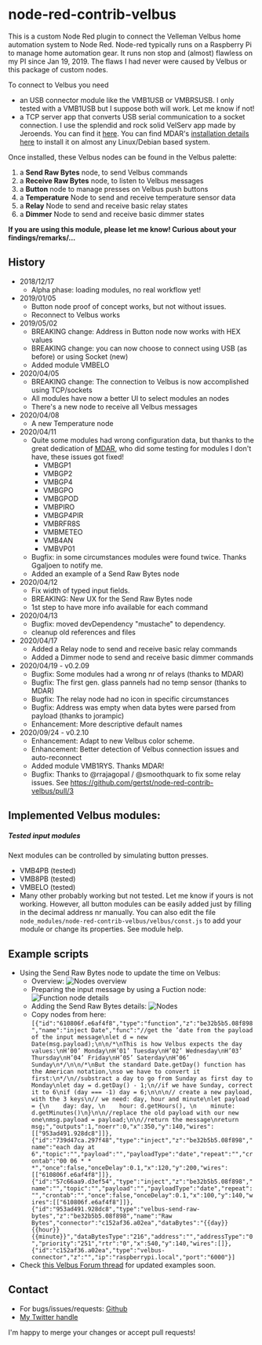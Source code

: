 # node-red-contrib-velbus

This is a custom Node Red plugin to connect the Velleman 
Velbus home automation system to Node Red. Node-red typically runs on a Raspberry Pi to manage home automation gear.
It runs non stop and (almost) flawless on my PI since Jan 19, 2019.
The flaws I had never were caused by Velbus or this package of custom nodes.

To connect to Velbus you need 
- an USB connector module like the VMB1USB or VMBRSUSB. I only tested with a VMB1USB but I suppose both will work. Let me know if not! 
- a TCP server app that converts USB serial communication to a socket connection. 
I use the splendid and rock solid VelServ app made by Jeroends. You can find it [here](https://github.com/jeroends/velserv).
You can find MDAR's [installation details here](https://forum.velbus.eu/t/how-to-install-and-run-velserv-a-velbus-tcp-gateway/15422) 
to install it on almost any Linux/Debian based system.


Once installed, these Velbus nodes can be found in the Velbus palette:
 1. a **Send Raw Bytes** node, to send Velbus commands
 2. a **Receive Raw Bytes** node, to listen to Velbus messages
 3. a **Button** node to manage presses on Velbus push buttons
 4. a **Temperature** Node to send and receive temperature sensor data
 5. a **Relay** Node to send and receive basic relay states
 6. a **Dimmer** Node to send and receive basic dimmer states

__If you are using this module, please let me know! Curious about your findings/remarks/...__

## History

- 2018/12/17 
	- Alpha phase: loading modules, no real workflow yet!
- 2019/01/05 
	- Button node proof of concept works, but not without issues.
	- Reconnect to Velbus works
- 2019/05/02
	- BREAKING change: Address in Button node now works with HEX values
	- BREAKING change: you can now choose to connect using USB (as before) or using Socket (new)
	- Added module VMBELO	
- 2020/04/05
	- BREAKING change: The connection to Velbus is now accomplished using TCP/sockets
	- All modules have now a better UI to select modules an nodes
	- There's a new node to receive all Velbus messages
- 2020/04/08
	- A new Temperature node	
- 2020/04/11
	- Quite some modules had wrong configuration data, but thanks to the great dedication of [MDAR](https://forum.velbus.eu/u/mdar/summary), 
	  who did some testing for modules I don't have, these issues got fixed!
	  - VMBGP1
      - VMBGP2
      - VMBGP4
      - VMBGPO
      - VMBGPOD
      - VMBPIRO
      - VMBGP4PIR
      - VMBRFR8S
      - VMBMETEO
      - VMB4AN
      - VMBVP01
   - Bugfix: in some circumstances modules were found twice. Thanks Ggaljoen to notify me.
   - Added an example of a Send Raw Bytes node
- 2020/04/12
   - Fix width of typed input fields.
   - BREAKING: New UX for the Send Raw Bytes node 
   - 1st step to have more info available for each command  
- 2020/04/13
   - Bugfix: moved devDependency "mustache" to dependency.
   - cleanup old references and files
- 2020/04/17
   - Added a Relay node to send and receive basic relay commands
   - Added a Dimmer node to send and receive basic dimmer commands
- 2020/04/19 - v0.2.09
   - Bugfix: Some modules had a wrong nr of relays (thanks to MDAR)   
   - Bugfix: The first gen. glass pannels had no temp sensor (thanks to MDAR)   
   - Bugfix: The relay node had no icon in specific circumstances
   - Bugfix: Address was empty when data bytes were parsed from payload (thanks to jorampic)
   - Enhancement: More descriptive default names
- 2020/09/24 - v0.2.10
   - Enhancement: Adapt to new Velbus color scheme.
   - Enhancement: Better detection of Velbus connection issues and auto-reconnect
   - Added module VMB1RYS. Thanks MDAR!
   - Bugfix: Thanks to @rrajagopal / @smoothquark to fix some relay issues. See https://github.com/gertst/node-red-contrib-velbus/pull/3
		
## Implemented Velbus modules:

##### Tested input modules
Next modules can be controlled by simulating button presses.
- VMB4PB (tested)
- VMB8PB (tested)
- VMBELO (tested)
- Many other probably working but not tested. Let me know if yours is not working.
  However, all button modules can be easily added just by filling in the decimal address nr manually.
  You can also edit the file `node_modules/node-red-contrib-velbus/velbus/const.js` to add your
  module or change its properties. See module help. 
 


## Example scripts

- Using the Send Raw Bytes node to update the time on Velbus:
	- Overview:
	![Nodes overview](/readme-assets/send-raw-bytes-example-overview.png)
	- Preparing the input message by using a Fuction node:
	![Function node details](/readme-assets/send-raw-bytes-example-function-node-details.png)
	- Adding the Send Raw Bytes details:
	![Nodes](/readme-assets/send-raw-bytes-example-edit-panel.png)
	- Copy nodes from here:
	``[{"id":"610806f.e6af4f8","type":"function","z":"be32b5b5.08f898","name":"inject Date","func":"//get the ’date from the payload of the input message\nlet d = new Date(msg.payload);\n\n/*\nThis is how Velbus expects the day values:\nH’00’ Monday\nH’01’ Tuesday\nH’02’ Wednesday\nH’03’ Thursday\nH’04’ Friday\nH’05’ Saterday\nH’06’ Sunday\n*/\n\n/*\nBut the standard Date.getDay() function has the American notation,\nso we have to convert it first:\n*/\n//substract a day to go from Sunday as first day to Monday\nlet day = d.getDay() - 1;\n//if we have Sunday, correct it to 6\nif (day === -1) day = 6;\n\n\n// create a new payload, with the 3 keys\n// we need: day, hour and minute\nlet payload = {\n    day: day, \n    hour: d.getHours(), \n    minute: d.getMinutes()\n}\n\n//replace the old payload with our new one\nmsg.payload = payload;\n\n//return the message\nreturn msg;","outputs":1,"noerr":0,"x":350,"y":140,"wires":[["953ad491.928dc8"]]},{"id":"739d47ca.297f48","type":"inject","z":"be32b5b5.08f898","name":"each day at 6","topic":"","payload":"","payloadType":"date","repeat":"","crontab":"00 06 * * *","once":false,"onceDelay":0.1,"x":120,"y":200,"wires":[["610806f.e6af4f8"]]},{"id":"57c66aa9.d3ef54","type":"inject","z":"be32b5b5.08f898","name":"","topic":"","payload":"","payloadType":"date","repeat":"","crontab":"","once":false,"onceDelay":0.1,"x":100,"y":140,"wires":[["610806f.e6af4f8"]]},{"id":"953ad491.928dc8","type":"velbus-send-raw-bytes","z":"be32b5b5.08f898","name":"Raw Bytes","connector":"c152af36.a02ea","dataBytes":"{{day}} {{hour}} {{minute}}","dataBytesType":"216","address":"","addressType":"0","priority":"251","rtr":"0","x":540,"y":140,"wires":[]},{"id":"c152af36.a02ea","type":"velbus-connector","z":"","ip":"raspberrypi.local","port":"6000"}]``
- Check [this Velbus Forum thread](https://forum.velbus.eu/t/node-red-integration/15632) for updated examples soon.
 
## Contact
- For bugs/issues/requests: [Github](https://github.com/gertst/node-red-contrib-velbus/issues)
- [My Twitter handle](https://twitter.com/GertStalpaert)

I'm happy to merge your changes or accept pull requests!